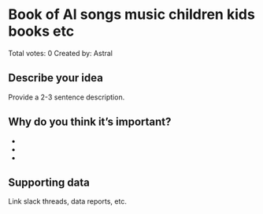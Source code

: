 # Book of AI songs music children kids books etc

Total votes: 0
Created by: Astral

## Describe your idea

Provide a 2-3 sentence description.

## Why do you think it’s important?

- 
- 
- 

## Supporting data

Link slack threads, data reports, etc.